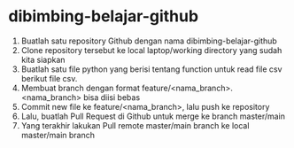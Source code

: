 # dibimbing-belajar-github

1. Buatlah satu repository Github dengan nama dibimbing-belajar-github
2. Clone repository tersebut ke local laptop/working directory yang sudah kita siapkan
3. Buatlah satu file python yang berisi tentang function untuk read file csv berikut file csv.
4. Membuat branch dengan format feature/<nama_branch>. <nama_branch> bisa diisi bebas
5. Commit new file ke feature/<nama_branch>, lalu push ke repository
6. Lalu, buatlah Pull Request di Github untuk merge ke branch master/main
7. Yang terakhir lakukan Pull remote master/main branch ke local master/main branch
